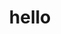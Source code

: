 <!DOCTYPE html>
<html lang="en">
<head>
    <meta charset="UTF-8">
</head>
<body>
<center>
    <h1>hello</h1>
</center>
</body>
</html>
